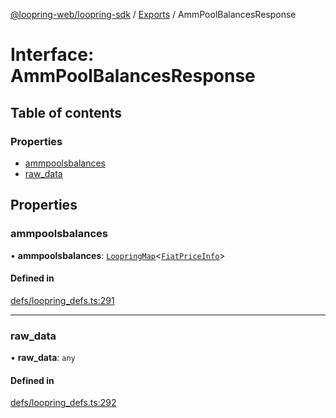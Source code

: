 [@loopring-web/loopring-sdk](../README.md) / [Exports](../modules.md) / AmmPoolBalancesResponse

# Interface: AmmPoolBalancesResponse

## Table of contents

### Properties

- [ammpoolsbalances](AmmPoolBalancesResponse.md#ammpoolsbalances)
- [raw\_data](AmmPoolBalancesResponse.md#raw_data)

## Properties

### ammpoolsbalances

• **ammpoolsbalances**: [`LoopringMap`](LoopringMap.md)<[`FiatPriceInfo`](FiatPriceInfo.md)\>

#### Defined in

[defs/loopring_defs.ts:291](https://github.com/Loopring/loopring_sdk/blob/300ee65/src/defs/loopring_defs.ts#L291)

___

### raw\_data

• **raw\_data**: `any`

#### Defined in

[defs/loopring_defs.ts:292](https://github.com/Loopring/loopring_sdk/blob/300ee65/src/defs/loopring_defs.ts#L292)
